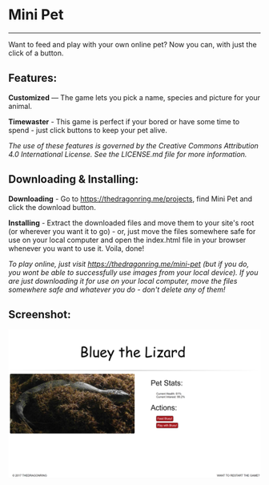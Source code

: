 Mini Pet
========
--------
Want to feed and play with your own online pet? Now you can, with just the click of a button.

Features:
---------

  **Customized** — The game lets you pick a name, species and picture for your animal.

  **Timewaster** - This game is perfect if your bored or have some time to spend - just click buttons to keep your pet alive.

  _The use of these features is governed by the Creative Commons Attribution 4.0 International License. See the LICENSE.md file for more information._

Downloading & Installing:
-------------------------

  **Downloading** - Go to https://thedragonring.me/projects, find Mini Pet and click the download button.

  **Installing** - Extract the downloaded files and move them to your site's root (or wherever you want it to go) - or, just move the files somewhere safe for use on your local computer and open the index.html file in your browser whenever you want to use it. Voila, done!

  _To play online, just visit https://thedragonring.me/mini-pet (but if you do, you wont be able to successfully use images from your local device). If you are just downloading it for use on your local computer, move the files somewhere safe and whatever you do - don't delete any of them!_

Screenshot:
-----------
![Mini Pet Screenshot](screenshot.png?raw=true)
